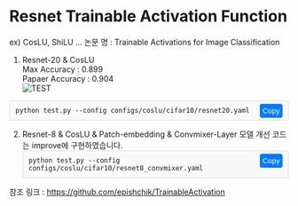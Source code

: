 # Resnet Trainable Activation Function
ex) CosLU, ShiLU ...
논문 명 : Trainable Activations for Image Classification  
1) Resnet-20 & CosLU  
Max Accuracy : 0.899  
Papaer Accuracy : 0.904  
![TEST](https://github.com/user-attachments/assets/5b40b0cd-052d-4c3f-a6ff-ef46002fa2d0)

<div style="position: relative; background: #f9f9f9; border: 1px solid #ddd; border-radius: 4px; padding: 10px; font-family: monospace;">
<code id="code1">python test.py --config configs/coslu/cifar10/resnet20.yaml</code>
<button onclick="copyToClipboard('code1')" style="position: absolute; top: 5px; right: 10px; background: #007bff; color: white; border: none; border-radius: 4px; padding: 5px; cursor: pointer;">Copy</button>
</div>

2) Resnet-8 & CosLU & Patch-embedding & Convmixer-Layer 모델 개선 코드는 improve에 구현하였습니다.  
   <div style="position: relative; background: #f9f9f9; border: 1px solid #ddd; border-radius: 4px; padding: 10px; font-family: monospace;">
     <code id="code2">python test.py --config configs/coslu/cifar10/resnet8_convmixer.yaml</code>
     <button onclick="copyToClipboard('code2')" style="position: absolute; top: 5px; right: 10px; background: #007bff; color: white; border: none; border-radius: 4px; padding: 5px; cursor: pointer;">Copy</button>
   </div>
   
참조 링크 : https://github.com/epishchik/TrainableActivation  

<script>
  function copyToClipboard(id) {
    var copyText = document.getElementById(id).innerText;
    navigator.clipboard.writeText(copyText).then(() => {
      alert('Copied to clipboard!');
    }).catch(err => {
      alert('Failed to copy text: ', err);
    });
  }
</script>
